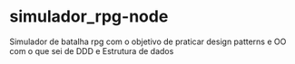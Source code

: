 # simulador_rpg-node
Simulador de batalha rpg com o objetivo de praticar design patterns e OO com o que sei de DDD e Estrutura de dados
